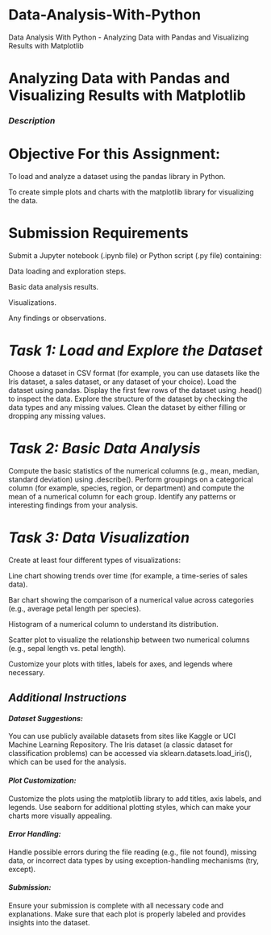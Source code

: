 # Data-Analysis-With-Python
Data Analysis With Python - Analyzing Data with Pandas and Visualizing Results with Matplotlib

# Analyzing Data with Pandas and Visualizing Results with Matplotlib
### *Description*

# Objective For this Assignment:

To load and analyze a dataset using the pandas library in Python.

To create simple plots and charts with the matplotlib library for visualizing the data.



# Submission Requirements
Submit a Jupyter notebook (.ipynb file) or Python script (.py file) containing:

Data loading and exploration steps.

Basic data analysis results.

Visualizations.

Any findings or observations.



# *Task 1: Load and Explore the Dataset*
Choose a dataset in CSV format (for example, you can use datasets like the Iris dataset, a sales dataset, or any dataset of your choice).
Load the dataset using pandas.
Display the first few rows of the dataset using .head() to inspect the data.
Explore the structure of the dataset by checking the data types and any missing values.
Clean the dataset by either filling or dropping any missing values.
# *Task 2: Basic Data Analysis*
Compute the basic statistics of the numerical columns (e.g., mean, median, standard deviation) using .describe().
Perform groupings on a categorical column (for example, species, region, or department) and compute the mean of a numerical column for each group.
Identify any patterns or interesting findings from your analysis.
# *Task 3: Data Visualization*
Create at least four different types of visualizations:

Line chart showing trends over time (for example, a time-series of sales data).

Bar chart showing the comparison of a numerical value across categories (e.g., average petal length per species).

Histogram of a numerical column to understand its distribution.

Scatter plot to visualize the relationship between two numerical columns (e.g., sepal length vs. petal length).

Customize your plots with titles, labels for axes, and legends where necessary.



## *Additional Instructions*

#### *Dataset Suggestions:*

You can use publicly available datasets from sites like Kaggle or UCI Machine Learning Repository.
The Iris dataset (a classic dataset for classification problems) can be accessed via sklearn.datasets.load_iris(), which can be used for the analysis.

#### *Plot Customization:*

Customize the plots using the matplotlib library to add titles, axis labels, and legends.
Use seaborn for additional plotting styles, which can make your charts more visually appealing.

#### *Error Handling:*

Handle possible errors during the file reading (e.g., file not found), missing data, or incorrect data types by using exception-handling mechanisms (try, except).

#### *Submission:*

Ensure your submission is complete with all necessary code and explanations. Make sure that each plot is properly labeled and provides insights into the dataset.
